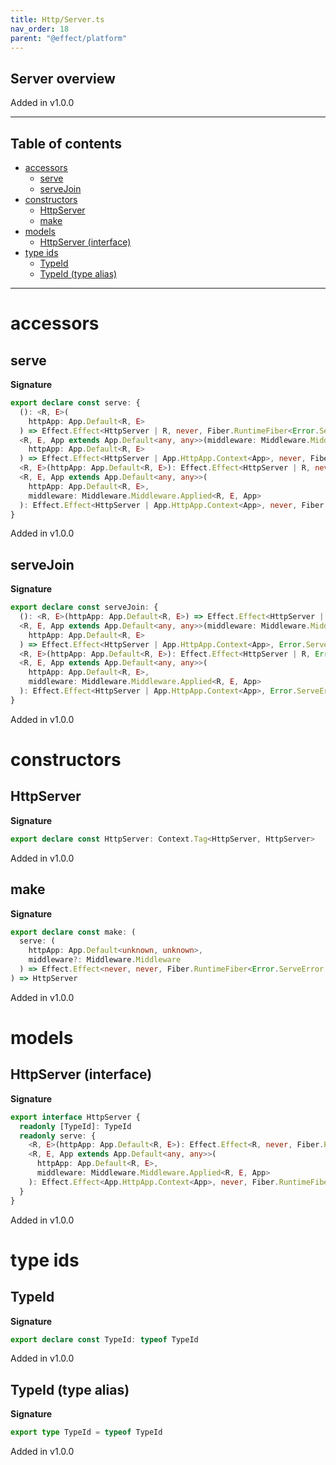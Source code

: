 ```yaml
---
title: Http/Server.ts
nav_order: 18
parent: "@effect/platform"
---
```


## Server overview

Added in v1.0.0

---

<h2 class="text-delta">Table of contents</h2>

- [accessors](#accessors)
  - [serve](#serve)
  - [serveJoin](#servejoin)
- [constructors](#constructors)
  - [HttpServer](#httpserver)
  - [make](#make)
- [models](#models)
  - [HttpServer (interface)](#httpserver-interface)
- [type ids](#type-ids)
  - [TypeId](#typeid)
  - [TypeId (type alias)](#typeid-type-alias)

---

# accessors

## serve

**Signature**

```ts
export declare const serve: {
  (): <R, E>(
    httpApp: App.Default<R, E>
  ) => Effect.Effect<HttpServer | R, never, Fiber.RuntimeFiber<Error.ServeError, never>>
  <R, E, App extends App.Default<any, any>>(middleware: Middleware.Middleware.Applied<R, E, App>): (
    httpApp: App.Default<R, E>
  ) => Effect.Effect<HttpServer | App.HttpApp.Context<App>, never, Fiber.RuntimeFiber<Error.ServeError, never>>
  <R, E>(httpApp: App.Default<R, E>): Effect.Effect<HttpServer | R, never, Fiber.RuntimeFiber<Error.ServeError, never>>
  <R, E, App extends App.Default<any, any>>(
    httpApp: App.Default<R, E>,
    middleware: Middleware.Middleware.Applied<R, E, App>
  ): Effect.Effect<HttpServer | App.HttpApp.Context<App>, never, Fiber.RuntimeFiber<Error.ServeError, never>>
}
```

Added in v1.0.0

## serveJoin

**Signature**

```ts
export declare const serveJoin: {
  (): <R, E>(httpApp: App.Default<R, E>) => Effect.Effect<HttpServer | R, Error.ServeError, never>
  <R, E, App extends App.Default<any, any>>(middleware: Middleware.Middleware.Applied<R, E, App>): (
    httpApp: App.Default<R, E>
  ) => Effect.Effect<HttpServer | App.HttpApp.Context<App>, Error.ServeError, never>
  <R, E>(httpApp: App.Default<R, E>): Effect.Effect<HttpServer | R, Error.ServeError, never>
  <R, E, App extends App.Default<any, any>>(
    httpApp: App.Default<R, E>,
    middleware: Middleware.Middleware.Applied<R, E, App>
  ): Effect.Effect<HttpServer | App.HttpApp.Context<App>, Error.ServeError, never>
}
```

Added in v1.0.0

# constructors

## HttpServer

**Signature**

```ts
export declare const HttpServer: Context.Tag<HttpServer, HttpServer>
```

Added in v1.0.0

## make

**Signature**

```ts
export declare const make: (
  serve: (
    httpApp: App.Default<unknown, unknown>,
    middleware?: Middleware.Middleware
  ) => Effect.Effect<never, never, Fiber.RuntimeFiber<Error.ServeError, never>>
) => HttpServer
```

Added in v1.0.0

# models

## HttpServer (interface)

**Signature**

```ts
export interface HttpServer {
  readonly [TypeId]: TypeId
  readonly serve: {
    <R, E>(httpApp: App.Default<R, E>): Effect.Effect<R, never, Fiber.RuntimeFiber<Error.ServeError, never>>
    <R, E, App extends App.Default<any, any>>(
      httpApp: App.Default<R, E>,
      middleware: Middleware.Middleware.Applied<R, E, App>
    ): Effect.Effect<App.HttpApp.Context<App>, never, Fiber.RuntimeFiber<Error.ServeError, never>>
  }
}
```

Added in v1.0.0

# type ids

## TypeId

**Signature**

```ts
export declare const TypeId: typeof TypeId
```

Added in v1.0.0

## TypeId (type alias)

**Signature**

```ts
export type TypeId = typeof TypeId
```

Added in v1.0.0
